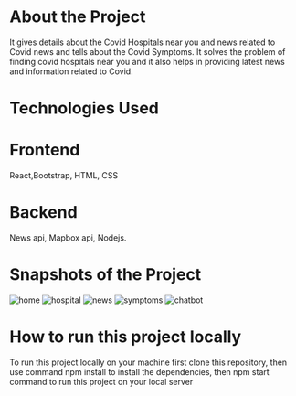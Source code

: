 # About the Project
It gives details about the Covid Hospitals near you and news related to Covid news and tells about the Covid Symptoms.
It solves the problem of finding covid hospitals near you and it also helps in providing latest news and information related to Covid.

# Technologies Used
# Frontend
React,Bootstrap, HTML, CSS
# Backend
News api, Mapbox api, Nodejs.
# Snapshots of the Project

![home](https://user-images.githubusercontent.com/69192616/123539708-97deff80-d758-11eb-91c7-4760a1e8211c.PNG)
![hospital](https://user-images.githubusercontent.com/69192616/123539714-9ca3b380-d758-11eb-8236-0e907ddae7d5.PNG)
![news](https://user-images.githubusercontent.com/69192616/123539721-a0cfd100-d758-11eb-881f-2488a7748455.PNG)
![symptoms](https://user-images.githubusercontent.com/69192616/123539725-a4fbee80-d758-11eb-863d-190bb6ba48f0.PNG)
![chatbot](https://user-images.githubusercontent.com/69192616/123539660-79790400-d758-11eb-8bc1-20746ce87b01.PNG)

# How to run this project locally

To run this project locally on your machine first clone this repository, then use command npm install to install the dependencies, then npm start command to run this project on your local server
